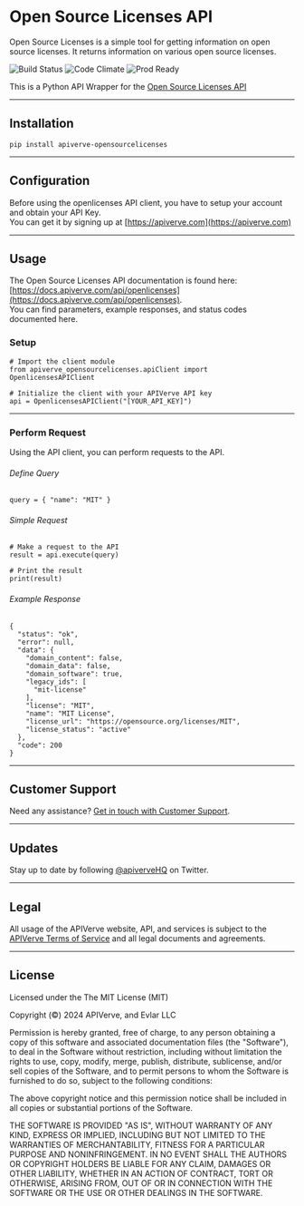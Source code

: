 Open Source Licenses API
============

Open Source Licenses is a simple tool for getting information on open source licenses. It returns information on various open source licenses.

![Build Status](https://img.shields.io/badge/build-passing-green)
![Code Climate](https://img.shields.io/badge/maintainability-B-purple)
![Prod Ready](https://img.shields.io/badge/production-ready-blue)

This is a Python API Wrapper for the [Open Source Licenses API](https://apiverve.com/marketplace/api/openlicenses)

---

## Installation
	pip install apiverve-opensourcelicenses

---

## Configuration

Before using the openlicenses API client, you have to setup your account and obtain your API Key.  
You can get it by signing up at [https://apiverve.com](https://apiverve.com)

---

## Usage

The Open Source Licenses API documentation is found here: [https://docs.apiverve.com/api/openlicenses](https://docs.apiverve.com/api/openlicenses).  
You can find parameters, example responses, and status codes documented here.

### Setup

```
# Import the client module
from apiverve_opensourcelicenses.apiClient import OpenlicensesAPIClient

# Initialize the client with your APIVerve API key
api = OpenlicensesAPIClient("[YOUR_API_KEY]")
```

---


### Perform Request
Using the API client, you can perform requests to the API.

###### Define Query

```
query = { "name": "MIT" }
```

###### Simple Request

```
# Make a request to the API
result = api.execute(query)

# Print the result
print(result)
```

###### Example Response

```
{
  "status": "ok",
  "error": null,
  "data": {
    "domain_content": false,
    "domain_data": false,
    "domain_software": true,
    "legacy_ids": [
      "mit-license"
    ],
    "license": "MIT",
    "name": "MIT License",
    "license_url": "https://opensource.org/licenses/MIT",
    "license_status": "active"
  },
  "code": 200
}
```

---

## Customer Support

Need any assistance? [Get in touch with Customer Support](https://apiverve.com/contact).

---

## Updates
Stay up to date by following [@apiverveHQ](https://twitter.com/apiverveHQ) on Twitter.

---

## Legal

All usage of the APIVerve website, API, and services is subject to the [APIVerve Terms of Service](https://apiverve.com/terms) and all legal documents and agreements.

---

## License
Licensed under the The MIT License (MIT)

Copyright (&copy;) 2024 APIVerve, and Evlar LLC

Permission is hereby granted, free of charge, to any person obtaining a copy of this software and associated documentation files (the "Software"), to deal in the Software without restriction, including without limitation the rights to use, copy, modify, merge, publish, distribute, sublicense, and/or sell copies of the Software, and to permit persons to whom the Software is furnished to do so, subject to the following conditions:

The above copyright notice and this permission notice shall be included in all copies or substantial portions of the Software.

THE SOFTWARE IS PROVIDED "AS IS", WITHOUT WARRANTY OF ANY KIND, EXPRESS OR IMPLIED, INCLUDING BUT NOT LIMITED TO THE WARRANTIES OF MERCHANTABILITY, FITNESS FOR A PARTICULAR PURPOSE AND NONINFRINGEMENT. IN NO EVENT SHALL THE AUTHORS OR COPYRIGHT HOLDERS BE LIABLE FOR ANY CLAIM, DAMAGES OR OTHER LIABILITY, WHETHER IN AN ACTION OF CONTRACT, TORT OR OTHERWISE, ARISING FROM, OUT OF OR IN CONNECTION WITH THE SOFTWARE OR THE USE OR OTHER DEALINGS IN THE SOFTWARE.
